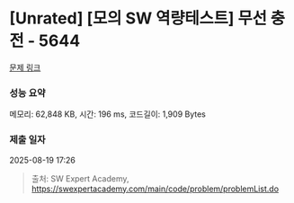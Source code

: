 # [Unrated] [모의 SW 역량테스트] 무선 충전 - 5644 

[문제 링크](https://swexpertacademy.com/main/code/problem/problemDetail.do?contestProbId=AWXRDL1aeugDFAUo) 

### 성능 요약

메모리: 62,848 KB, 시간: 196 ms, 코드길이: 1,909 Bytes

### 제출 일자

2025-08-19 17:26



> 출처: SW Expert Academy, https://swexpertacademy.com/main/code/problem/problemList.do